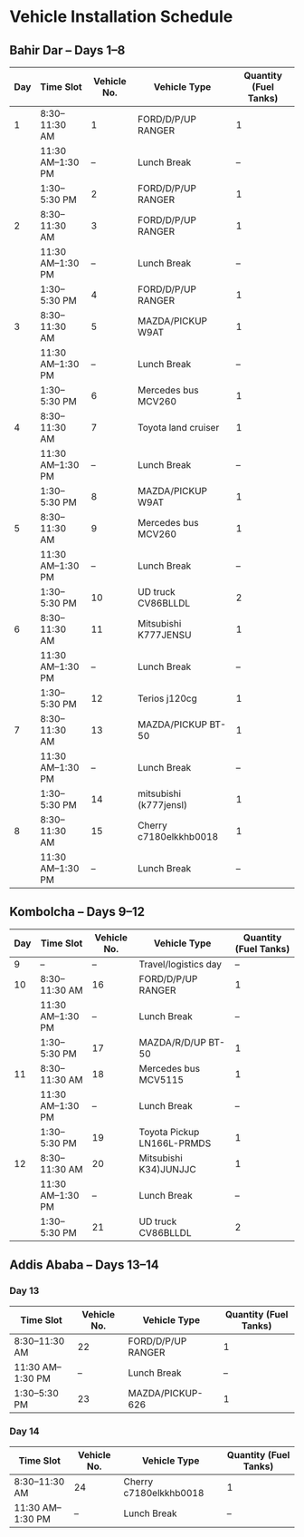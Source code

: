 # Vehicle Installation Schedule

## Bahir Dar – Days 1–8

| Day | Time Slot        | Vehicle No. | Vehicle Type           | Quantity (Fuel Tanks) |
| --- | ---------------- | ----------- | ---------------------- | --------------------- |
| 1   | 8:30–11:30 AM    | 1           | FORD/D/P/UP RANGER     | 1                     |
|     | 11:30 AM–1:30 PM | –           | Lunch Break            | –                     |
|     | 1:30–5:30 PM     | 2           | FORD/D/P/UP RANGER     | 1                     |
| 2   | 8:30–11:30 AM    | 3           | FORD/D/P/UP RANGER     | 1                     |
|     | 11:30 AM–1:30 PM | –           | Lunch Break            | –                     |
|     | 1:30–5:30 PM     | 4           | FORD/D/P/UP RANGER     | 1                     |
| 3   | 8:30–11:30 AM    | 5           | MAZDA/PICKUP W9AT      | 1                     |
|     | 11:30 AM–1:30 PM | –           | Lunch Break            | –                     |
|     | 1:30–5:30 PM     | 6           | Mercedes bus MCV260    | 1                     |
| 4   | 8:30–11:30 AM    | 7           | Toyota land cruiser    | 1                     |
|     | 11:30 AM–1:30 PM | –           | Lunch Break            | –                     |
|     | 1:30–5:30 PM     | 8           | MAZDA/PICKUP W9AT      | 1                     |
| 5   | 8:30–11:30 AM    | 9           | Mercedes bus MCV260    | 1                     |
|     | 11:30 AM–1:30 PM | –           | Lunch Break            | –                     |
|     | 1:30–5:30 PM     | 10          | UD truck CV86BLLDL     | 2                     |
| 6   | 8:30–11:30 AM    | 11          | Mitsubishi K777JENSU   | 1                     |
|     | 11:30 AM–1:30 PM | –           | Lunch Break            | –                     |
|     | 1:30–5:30 PM     | 12          | Terios j120cg          | 1                     |
| 7   | 8:30–11:30 AM    | 13          | MAZDA/PICKUP BT-50     | 1                     |
|     | 11:30 AM–1:30 PM | –           | Lunch Break            | –                     |
|     | 1:30–5:30 PM     | 14          | mitsubishi (k777jensl) | 1                     |
| 8   | 8:30–11:30 AM    | 15          | Cherry c7180elkkhb0018 | 1                     |
|     | 11:30 AM–1:30 PM | –           | Lunch Break            | –                     |

## Kombolcha – Days 9–12

| Day | Time Slot        | Vehicle No. | Vehicle Type               | Quantity (Fuel Tanks) |
| --- | ---------------- | ----------- | -------------------------- | --------------------- |
| 9   | –                | –           | Travel/logistics day       | –                     |
| 10  | 8:30–11:30 AM    | 16          | FORD/D/P/UP RANGER         | 1                     |
|     | 11:30 AM–1:30 PM | –           | Lunch Break                | –                     |
|     | 1:30–5:30 PM     | 17          | MAZDA/R/D/UP BT-50         | 1                     |
| 11  | 8:30–11:30 AM    | 18          | Mercedes bus MCV5115       | 1                     |
|     | 11:30 AM–1:30 PM | –           | Lunch Break                | –                     |
|     | 1:30–5:30 PM     | 19          | Toyota Pickup LN166L-PRMDS | 1                     |
| 12  | 8:30–11:30 AM    | 20          | Mitsubishi K34)JUNJJC      | 1                     |
|     | 11:30 AM–1:30 PM | –           | Lunch Break                | –                     |
|     | 1:30–5:30 PM     | 21          | UD truck CV86BLLDL         | 2                     |

## Addis Ababa – Days 13–14

### Day 13

| Time Slot        | Vehicle No. | Vehicle Type       | Quantity (Fuel Tanks) |
| ---------------- | ----------- | ------------------ | --------------------- |
| 8:30–11:30 AM    | 22          | FORD/D/P/UP RANGER | 1                     |
| 11:30 AM–1:30 PM | –           | Lunch Break        | –                     |
| 1:30–5:30 PM     | 23          | MAZDA/PICKUP-626   | 1                     |

### Day 14

| Time Slot        | Vehicle No. | Vehicle Type           | Quantity (Fuel Tanks) |
| ---------------- | ----------- | ---------------------- | --------------------- |
| 8:30–11:30 AM    | 24          | Cherry c7180elkkhb0018 | 1                     |
| 11:30 AM–1:30 PM | –           | Lunch Break            | –                     |
